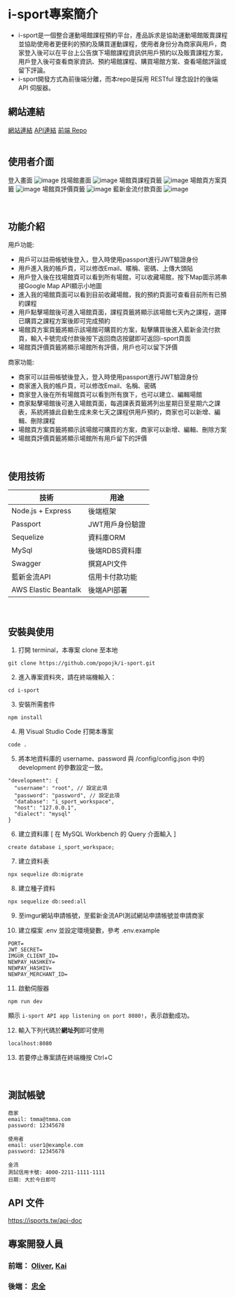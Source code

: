 # i-sport專案簡介
* i-sport是一個整合運動場館課程預約平台，產品訴求是協助運動場館販賣課程並協助使用者更便利的預約及購買運動課程，使用者身份分為商家與用戶，商家登入後可以在平台上公告旗下場館課程資訊供用戶預約以及販賣課程方案，用戶登入後可查看商家資訊、預約場館課程、購買場館方案、查看場館評論或留下評論。
* i-sport開發方式為前後端分離，而本repo是採用 RESTful 理念設計的後端 API 伺服器。
&emsp;
## 網站連結
[網站連結](https://isport-omega.vercel.app/)
[API連結](https://isports.tw/)
[前端 Repo](https://github.com/Beginneraboutlife116/isport)
<br />
&emsp;
## 使用者介面
登入畫面
![image](https://github.com/popojk/i-sport/blob/main/%E6%88%AA%E5%9C%96%202023-07-25%20%E4%B8%8B%E5%8D%8810.27.05.png?raw=true)
找場館畫面
![image](https://github.com/popojk/i-sport/blob/main/%E6%88%AA%E5%9C%96%202023-07-25%20%E4%B8%8B%E5%8D%8810.30.04.png?raw=true)
場館頁課程頁籤
![image](https://github.com/popojk/i-sport/blob/main/%E6%88%AA%E5%9C%96%202023-07-25%20%E4%B8%8B%E5%8D%8810.37.13.png?raw=true)
場館頁方案頁籤
![image](https://github.com/popojk/i-sport/blob/main/%E6%88%AA%E5%9C%96%202023-07-25%20%E4%B8%8B%E5%8D%8810.37.57.png?raw=true)
場館頁評價頁籤
![image](https://github.com/popojk/i-sport/blob/main/%E6%88%AA%E5%9C%96%202023-07-25%20%E4%B8%8B%E5%8D%8810.37.45.png?raw=true)
藍新金流付款頁面
![image](https://github.com/popojk/i-sport/blob/main/%E6%88%AA%E5%9C%96%202023-07-25%20%E4%B8%8B%E5%8D%8810.38.50.png?raw=true)


&emsp;
## 功能介紹
用戶功能:
<br />
* 用戶可以註冊帳號後登入，登入時使用passport進行JWT驗證身份
* 用戶進入我的帳戶頁，可以修改Email、暱稱、密碼、上傳大頭貼
* 用戶登入後在找場館頁可以看到所有場館，可以收藏場館，按下Map圖示將串接Google Map API顯示小地圖
* 進入我的場館頁面可以看到目前收藏場館，我的預約頁面可查看目前所有已預約課程
* 用戶點擊場館後可進入場館頁面，課程頁籤將顯示該場館七天內之課程，選擇已購買之課程方案後即可完成預約
* 場館頁方案頁籤將顯示該場館可購買的方案，點擊購買後進入藍新金流付款頁，輸入卡號完成付款後按下返回商店按鍵即可返回i-sport頁面
* 場館頁評價頁籤將顯示場館所有評價，用戶也可以留下評價

商家功能:
<br />
* 商家可以註冊帳號後登入，登入時使用passport進行JWT驗證身份
* 商家進入我的帳戶頁，可以修改Email、名稱、密碼
* 商家登入後在所有場館頁可以看到所有旗下，也可以建立、編輯場館
* 商家點擊場館後可進入場館頁面，每週課表頁籤將列出星期日至星期六之課表，系統將據此自動生成未來七天之課程供用戶預約，商家也可以新增、編輯、刪除課程
* 場館頁方案頁籤將顯示該場館可購買的方案，商家可以新增、編輯、刪除方案
* 場館頁評價頁籤將顯示場館所有用戶留下的評價


<br />

## 使用技術

| 技術                | 用途                |
| ------------------ | ------------------- |
|Node.js + Express   |後端框架              |
|Passport            |JWT用戶身份驗證        |
|Sequelize           |資料庫ORM             |
|MySql               |後端RDBS資料庫         |
|Swagger             |撰寫API文件             |
|藍新金流API          |信用卡付款功能             |
|AWS Elastic Beantalk|後端API部署     |
&emsp;
## 安裝與使用
1.  打開 terminal，本專案 clone 至本地
```
git clone https://github.com/popojk/i-sport.git
```

2. 進入專案資料夾，請在終端機輸入：
```
cd i-sport
```

3. 安裝所需套件
```
npm install
```
4. 用 Visual Studio Code 打開本專案
```
code .
```

5. 將本地資料庫的 username、password 與 /config/config.json 中的 development 的參數設定一致。
```
"development": {
  "username": "root", // 設定此項
  "password": "password", // 設定此項
  "database": "i_sport_workspace",
  "host": "127.0.0.1",
  "dialect": "mysql"
}
```

6. 建立資料庫 [ 在 MySQL Workbench 的 Query 介面輸入 ]
```
create database i_sport_workspace;
```
7. 建立資料表 
```
npx sequelize db:migrate
```
8. 建立種子資料
```
npx sequelize db:seed:all
```
9. 至imgur網站申請帳號，至藍新金流API測試網站申請帳號並申請商家

10. 建立檔案 .env 並設定環境變數，參考 .env.example
```
PORT=
JWT_SECRET=
IMGUR_CLIENT_ID=
NEWPAY_HASHKEY=
NEWPAY_HASHIV=
NEWPAY_MERCHANT_ID=
```
11. 啟動伺服器
```
npm run dev
```
顯示 ```i-sport API app listening on port 8080!```，表示啟動成功。

12. 輸入下列代碼於**網址列**即可使用
```
localhost:8080
```
13. 若要停止專案請在終端機按 Ctrl+C
<br />

## 測試帳號
```
商家
email: tmma@tmma.com
password: 12345678

使用者
email: user1@example.com
password: 12345678

金流
測試信用卡號: 4000-2211-1111-1111
日期: 大於今日即可
```

## API 文件
https://isports.tw/api-doc
<br />



## 專案開發人員
### 前端： [Oliver](https://github.com/Ollieeryo), [Kai](https://github.com/Beginneraboutlife116)
### 後端： [忠全](https://github.com/popojk)